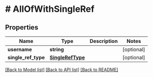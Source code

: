 # # AllOfWithSingleRef

## Properties

Name | Type | Description | Notes
------------ | ------------- | ------------- | -------------
**username** | **string** |  | [optional]
**single_ref_type** | [**SingleRefType**](SingleRefType.md) |  | [optional]

[[Back to Model list]](../../README.md#models) [[Back to API list]](../../README.md#endpoints) [[Back to README]](../../README.md)
